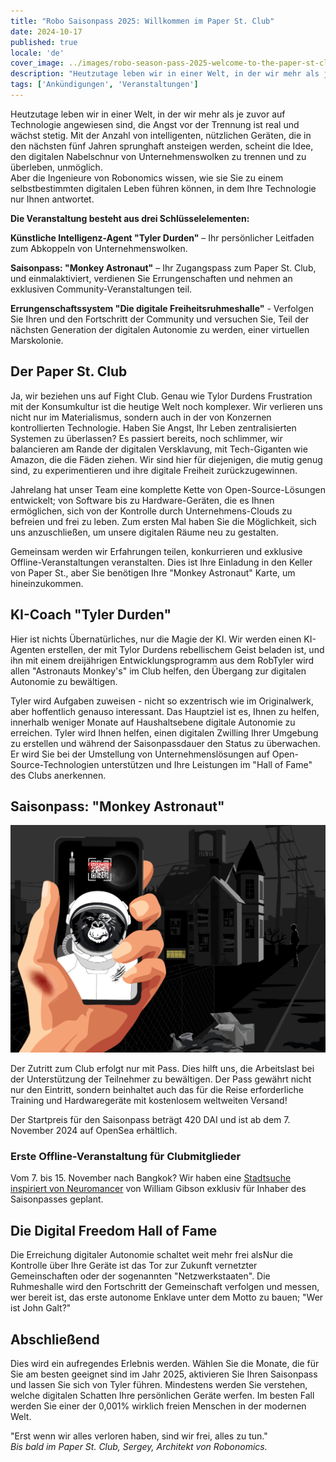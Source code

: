 ```yaml
---
title: "Robo Saisonpass 2025: Willkommen im Paper St. Club"
date: 2024-10-17
published: true
locale: 'de'
cover_image: ../images/robo-season-pass-2025-welcome-to-the-paper-st-club/cover.png
description: "Heutzutage leben wir in einer Welt, in der wir mehr als je zuvor auf Technologie angewiesen sind, die Angst vor der Trennung ist real und wächst stetig. Mit der Anzahl von intelligenten, nützlichen Geräten, die in den nächsten fünf Jahren sprunghaft ansteigen werden, scheint die Idee, den digitalen Nabelschnur von Unternehmenswolken zu trennen und zu überleben, unmöglich."
tags: ['Ankündigungen', 'Veranstaltungen']
---
```



Heutzutage leben wir in einer Welt, in der wir mehr als je zuvor auf Technologie angewiesen sind, die Angst vor der Trennung ist real und wächst stetig. Mit der Anzahl von intelligenten, nützlichen Geräten, die in den nächsten fünf Jahren sprunghaft ansteigen werden, scheint die Idee, den digitalen Nabelschnur von Unternehmenswolken zu trennen und zu überleben, unmöglich.   
Aber die Ingenieure von Robonomics wissen, wie sie Sie zu einem selbstbestimmten digitalen Leben führen können, in dem Ihre Technologie nur Ihnen antwortet.

**Die Veranstaltung besteht aus drei Schlüsselelementen:**

**Künstliche Intelligenz-Agent "Tyler Durden"** – Ihr persönlicher Leitfaden zum Abkoppeln von Unternehmenswolken.

**Saisonpass: "Monkey Astronaut"** – Ihr Zugangspass zum Paper St. Club, und einmalaktiviert, verdienen Sie Errungenschaften und nehmen an exklusiven Community-Veranstaltungen teil.

**Errungenschaftssystem "Die digitale Freiheitsruhmeshalle"** - Verfolgen Sie Ihren und den Fortschritt der Community und versuchen Sie, Teil der nächsten Generation der digitalen Autonomie zu werden, einer virtuellen Marskolonie.

## Der Paper St. Club   
Ja, wir beziehen uns auf Fight Club. Genau wie Tylor Durdens Frustration mit der Konsumkultur ist die heutige Welt noch komplexer. Wir verlieren uns nicht nur im Materialismus, sondern auch in der von Konzernen kontrollierten Technologie. Haben Sie Angst, Ihr Leben zentralisierten Systemen zu überlassen? Es passiert bereits, noch schlimmer, wir balancieren am Rande der digitalen Versklavung, mit Tech-Giganten wie Amazon, die die Fäden ziehen. Wir sind hier für diejenigen, die mutig genug sind, zu experimentieren und ihre digitale Freiheit zurückzugewinnen.

Jahrelang hat unser Team eine komplette Kette von Open-Source-Lösungen entwickelt; von Software bis zu Hardware-Geräten, die es Ihnen ermöglichen, sich von der Kontrolle durch Unternehmens-Clouds zu befreien und frei zu leben. Zum ersten Mal haben Sie die Möglichkeit, sich uns anzuschließen, um unsere digitalen Räume neu zu gestalten.

Gemeinsam werden wir Erfahrungen teilen, konkurrieren und exklusive Offline-Veranstaltungen veranstalten. Dies ist Ihre Einladung in den Keller von Paper St., aber Sie benötigen Ihre "Monkey Astronaut" Karte, um hineinzukommen.

## KI-Coach "Tyler Durden"   
Hier ist nichts Übernatürliches, nur die Magie der KI. Wir werden einen KI-Agenten erstellen, der mit Tylor Durdens rebellischem Geist beladen ist, und ihn mit einem dreijährigen Entwicklungsprogramm aus dem RobTyler wird allen "Astronauts Monkey's" im Club helfen, den Übergang zur digitalen Autonomie zu bewältigen.

Tyler wird Aufgaben zuweisen - nicht so exzentrisch wie im Originalwerk, aber hoffentlich genauso interessant. Das Hauptziel ist es, Ihnen zu helfen, innerhalb weniger Monate auf Haushaltsebene digitale Autonomie zu erreichen. Tyler wird Ihnen helfen, einen digitalen Zwilling Ihrer Umgebung zu erstellen und während der Saisonpassdauer den Status zu überwachen. Er wird Sie bei der Umstellung von Unternehmenslösungen auf Open-Source-Technologien unterstützen und Ihre Leistungen im "Hall of Fame" des Clubs anerkennen.

## Saisonpass: "Monkey Astronaut"

![Card-2.png](../images/robo-season-pass-2025-welcome-to-the-paper-st-club/card-2.png)


Der Zutritt zum Club erfolgt nur mit Pass. Dies hilft uns, die Arbeitslast bei der Unterstützung der Teilnehmer zu bewältigen. Der Pass gewährt nicht nur den Eintritt, sondern beinhaltet auch das für die Reise erforderliche Training und Hardwaregeräte mit kostenlosem weltweiten Versand!

Der Startpreis für den Saisonpass beträgt 420 DAI und ist ab dem 7. November 2024 auf OpenSea erhältlich.

### Erste Offline-Veranstaltung für Clubmitglieder
Vom 7. bis 15. November nach Bangkok? Wir haben eine [Stadtsuche inspiriert von Neuromancer](https://x.com/AIRA_Robonomics/status/1844293067009929439) von William Gibson exklusiv für Inhaber des Saisonpasses geplant.

## Die Digital Freedom Hall of Fame
Die Erreichung digitaler Autonomie schaltet weit mehr frei alsNur die Kontrolle über Ihre Geräte ist das Tor zur Zukunft vernetzter Gemeinschaften oder der sogenannten "Netzwerkstaaten". Die Ruhmeshalle wird den Fortschritt der Gemeinschaft verfolgen und messen, wer bereit ist, das erste autonome Enklave unter dem Motto zu bauen; "Wer ist John Galt?"

## Abschließend  
Dies wird ein aufregendes Erlebnis werden. Wählen Sie die Monate, die für Sie am besten geeignet sind im Jahr 2025, aktivieren Sie Ihren Saisonpass und lassen Sie sich von Tyler führen. Mindestens werden Sie verstehen, welche digitalen Schatten Ihre persönlichen Geräte werfen. Im besten Fall werden Sie einer der 0,001% wirklich freien Menschen in der modernen Welt.

"Erst wenn wir alles verloren haben, sind wir frei, alles zu tun."  
*Bis bald im Paper St. Club,
Sergey, Architekt von Robonomics.*